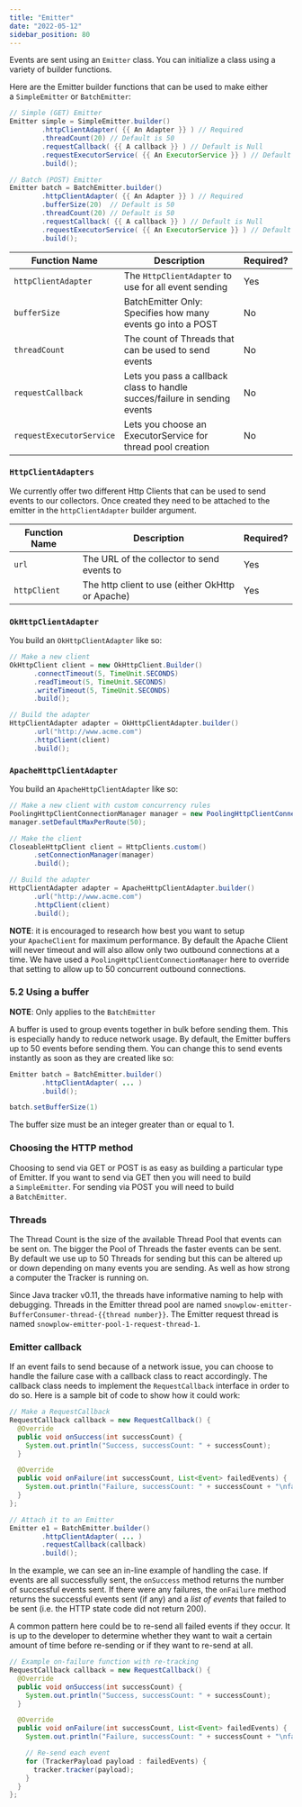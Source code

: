 ```yaml
---
title: "Emitter"
date: "2022-05-12"
sidebar_position: 80
---
```


Events are sent using an `Emitter` class. You can initialize a class using a variety of builder functions.

Here are the Emitter builder functions that can be used to make either a `SimpleEmitter` or `BatchEmitter`:

```java
// Simple (GET) Emitter
Emitter simple = SimpleEmitter.builder()
        .httpClientAdapter( {{ An Adapter }} ) // Required
        .threadCount(20) // Default is 50
        .requestCallback( {{ A callback }} ) // Default is Null
        .requestExecutorService( {{ An ExecutorService }} ) // Default is Executors.newScheduledThreadPool
        .build();

// Batch (POST) Emitter
Emitter batch = BatchEmitter.builder()
        .httpClientAdapter( {{ An Adapter }} ) // Required
        .bufferSize(20)  // Default is 50
        .threadCount(20) // Default is 50
        .requestCallback( {{ A callback }} ) // Default is Null
        .requestExecutorService( {{ An ExecutorService }} ) // Default is Executors.newScheduledThreadPool
        .build();
```

| **Function Name**        | **Description**                                                           | **Required?** |
| ------------------------ | ------------------------------------------------------------------------- | ------------- |
| `httpClientAdapter`      | The `HttpClientAdapter` to use for all event sending                      | Yes           |
| `bufferSize`             | BatchEmitter Only: Specifies how many events go into a POST               | No            |
| `threadCount`            | The count of Threads that can be used to send events                      | No            |
| `requestCallback`        | Lets you pass a callback class to handle succes/failure in sending events | No            |
| `requestExecutorService` | Lets you choose an ExecutorService for thread pool creation               | No            |

### `HttpClientAdapters`

We currently offer two different Http Clients that can be used to send events to our collectors. Once created they need to be attached to the emitter in the `httpClientAdapter` builder argument.

| **Function Name** | **Description**                                  | **Required?** |
| ----------------- | ------------------------------------------------ | ------------- |
| `url`             | The URL of the collector to send events to       | Yes           |
| `httpClient`      | The http client to use (either OkHttp or Apache) | Yes           |

### `OkHttpClientAdapter`

You build an `OkHttpClientAdapter` like so:

```java
// Make a new client
OkHttpClient client = new OkHttpClient.Builder()
      .connectTimeout(5, TimeUnit.SECONDS)
      .readTimeout(5, TimeUnit.SECONDS)
      .writeTimeout(5, TimeUnit.SECONDS)
      .build();

// Build the adapter
HttpClientAdapter adapter = OkHttpClientAdapter.builder()
      .url("http://www.acme.com")
      .httpClient(client)
      .build();
```

### `ApacheHttpClientAdapter`

You build an `ApacheHttpClientAdapter` like so:

```java
// Make a new client with custom concurrency rules
PoolingHttpClientConnectionManager manager = new PoolingHttpClientConnectionManager();
manager.setDefaultMaxPerRoute(50);

// Make the client
CloseableHttpClient client = HttpClients.custom()
      .setConnectionManager(manager)
      .build();

// Build the adapter
HttpClientAdapter adapter = ApacheHttpClientAdapter.builder()
      .url("http://www.acme.com")
      .httpClient(client)
      .build();
```

**NOTE**: it is encouraged to research how best you want to setup your `ApacheClient` for maximum performance. By default the Apache Client will never timeout and will also allow only two outbound connections at a time. We have used a `PoolingHttpClientConnectionManager` here to override that setting to allow up to 50 concurrent outbound connections.

### [](https://github.com/snowplow/snowplow/wiki/Java-Tracker#52-using-a-buffer)5.2 Using a buffer

**NOTE**: Only applies to the `BatchEmitter`

A buffer is used to group events together in bulk before sending them. This is especially handy to reduce network usage. By default, the Emitter buffers up to 50 events before sending them. You can change this to send events instantly as soon as they are created like so:

```java
Emitter batch = BatchEmitter.builder()
        .httpClientAdapter( ... )
        .build();

batch.setBufferSize(1)
```

The buffer size must be an integer greater than or equal to 1.

### Choosing the HTTP method

Choosing to send via GET or POST is as easy as building a particular type of Emitter. If you want to send via GET then you will need to build a `SimpleEmitter`. For sending via POST you will need to build a `BatchEmitter`.

### Threads

The Thread Count is the size of the available Thread Pool that events can be sent on. The bigger the Pool of Threads the faster events can be sent. By default we use up to 50 Threads for sending but this can be altered up or down depending on many events you are sending. As well as how strong a computer the Tracker is running on.

Since Java tracker v0.11, the threads have informative naming to help with debugging. Threads in the Emitter thread pool are named `snowplow-emitter-BufferConsumer-thread-{{thread number}}`. The Emitter request thread is named `snowplow-emitter-pool-1-request-thread-1`.

### Emitter callback

If an event fails to send because of a network issue, you can choose to handle the failure case with a callback class to react accordingly. The callback class needs to implement the `RequestCallback` interface in order to do so. Here is a sample bit of code to show how it could work:

```java
// Make a RequestCallback
RequestCallback callback = new RequestCallback() {
  @Override
  public void onSuccess(int successCount) {
    System.out.println("Success, successCount: " + successCount);
  }

  @Override
  public void onFailure(int successCount, List<Event> failedEvents) {
    System.out.println("Failure, successCount: " + successCount + "\nfailedEvent:\n" + failedEvents.toString());
  }
};

// Attach it to an Emitter
Emitter e1 = BatchEmitter.builder()
        .httpClientAdapter( ... )
        .requestCallback(callback)
        .build();
```

In the example, we can see an in-line example of handling the case. If events are all successfully sent, the `onSuccess` method returns the number of successful events sent. If there were any failures, the `onFailure` method returns the successful events sent (if any) and a *list of events* that failed to be sent (i.e. the HTTP state code did not return 200).

A common pattern here could be to re-send all failed events if they occur. It is up to the developer to determine whether they want to wait a certain amount of time before re-sending or if they want to re-send at all.

```java
// Example on-failure function with re-tracking
RequestCallback callback = new RequestCallback() {
  @Override
  public void onSuccess(int successCount) {
    System.out.println("Success, successCount: " + successCount);
  }

  @Override
  public void onFailure(int successCount, List<Event> failedEvents) {
    System.out.println("Failure, successCount: " + successCount + "\nfailedEvent:\n" + failedEvents.toString());

    // Re-send each event
    for (TrackerPayload payload : failedEvents) {
      tracker.tracker(payload);
    }
  }
};
```
